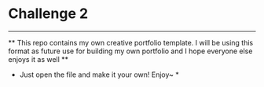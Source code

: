# Challenge 2
---

** This repo contains my own creative portfolio template. I will be using this format as future use for building my own portfolio and I hope everyone else enjoys it as well **

* Just open the file and make it your own! Enjoy~ *
 